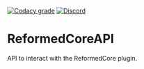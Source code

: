 [![Codacy grade](https://img.shields.io/codacy/grade/75e1df4c17ea4fa2897773867015a50c)](https://app.codacy.com/gh/Reformed-Studios/ReformedCoreAPI/dashboard)
[![Discord](https://img.shields.io/discord/923241296255156305)](https://discord.gg/MNcWapAZm6)


# ReformedCoreAPI
API to interact with the ReformedCore plugin.
